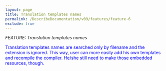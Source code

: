 ```yaml
---
layout: page
title: Translation templates names
permalink: /DescribeDocumentation/v09/features/feature-6
exclude: true
---
```

_FEATURE: Translation templates names_

<span style="color:blue">Translation templates names are searched only by filename and the extension is ignored. This way, user can more easily add his own templates and recompile the compiler. He/she still need to make those embedded resources, though.</span>
